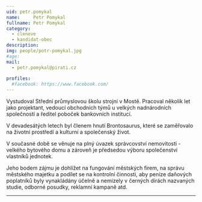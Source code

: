 ```yaml
---
uid: petr.pomykal
name:     Petr Pomykal
fullname: Petr Pomykal
category:
  - clenove
  - kandidat-obec
description: 
img: people/potr-pomykal.jpg
#age: 
mail:
  - petr.pomykal@pirati.cz
 
profiles:
  #facebook: https://www.facebook.com/
---
```


Vystudoval Střední průmyslovou školu strojní v Mostě. Pracoval několik let jako projektant, vedoucí obchodních týmů u velkých nadnárodních společností a ředitel poboček bankovních institucí. 

V devadesátých letech byl členem hnutí Brontosaurus, které se zaměřovalo na životní prostředí         a kulturní a společenský život.

V současné době se věnuje na plný úvazek správcovství nemovitosti - velkého bytového domu a zároveň je předsedou výboru společenství vlastníků jednotek.

Jeho bodem zájmu je dohlížet na fungování městských firem, na správu městského majetku a podílet se na kontrolní činnosti, aby peníze daňových poplatníků byly vynakládány účelně a nemizely v černých dírách nazvaných studie, odborné posudky, reklamní kampaně atd.

---
